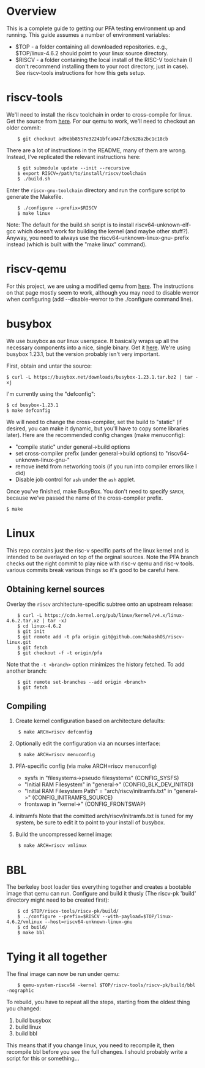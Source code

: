 # Overview
This is a complete guide to getting our PFA testing environment up and running. This guide assumes a number of environment variables:

* $TOP - a folder containing all downloaded repositories. e.g., $TOP/linux-4.6.2 should point to your linux source directory.
* $RISCV - a folder containing the local install of the RISC-V toolchain (I don't recommend installing them to your root directory, just in case). See riscv-tools instructions for how this gets setup.

# riscv-tools
We'll need to install the riscv toolchain in order to cross-compile for linux. Get the source from [here](https://github.com/riscv/riscv-tools). For our qemu to work, we'll need to checkout an older commit:

        $ git checkout ad9ebb8557e32241bfca047f2bc628a2bc1c18cb

There are a lot of instructions in the README, many of them are wrong. Instead, I've replicated the relevant instructions here:

        $ git submodule update --init --recursive
        $ export RISCV=/path/to/install/riscv/toolchain
        $ ./build.sh

Enter the `riscv-gnu-toolchain` directory and run the configure script
to generate the Makefile.

        $ ./configure --prefix=$RISCV
        $ make linux

Note: The default for the build.sh script is to install riscv64-unknown-elf-gcc which doesn't work for building the kernel (and maybe other stuff?). Anyway, you need to always use the riscv64-unknown-linux-gnu- prefix instead (which is built with the "make linux" command).

# riscv-qemu
For this project, we are using a modified qemu from [here](https://github.com/WabashOS/riscv-qemu-pk). The instructions on that page mostly seem to work, although you may need to disable werror when configuring (add --disable-werror to the ./configure command line).

# busybox
We use busybox as our linux userspace. It basically wraps up all the necessary components into a nice, single binary. Get it [here](http://www.busybox.net). We're using busybox 1.23.1, but the version probably isn't very important.

First, obtain and untar the source:

	$ curl -L https://busybox.net/downloads/busybox-1.23.1.tar.bz2 | tar -xj

I'm currently using the "defconfig":

	$ cd busybox-1.23.1
	$ make defconfig

We will need to change the cross-compiler, set the build to
"static" (if desired, you can make it dynamic, but you'll have to copy some
libraries later). Here are the recommended config changes (make menuconfig):

* "compile static" under general->build options
* set cross-compiler prefix (under general->build options) to "riscv64-unknown-linux-gnu-"
* remove inetd from networking tools (if you run into compiler errors like I did)
* Disable job control for `ash` under the `ash` applet.

Once you've finished, make BusyBox. You don't need to specify
`$ARCH`, because we've passed the name of the cross-compiler prefix.

	$ make

# Linux
This repo contains just the risc-v specific parts of the linux kernel and is intended to be overlayed on top of the orginal sources. Note the PFA branch checks out the right commit to play nice with risc-v qemu and risc-v tools. various commits break various things so it's good to be careful here.

## Obtaining kernel sources

Overlay the `riscv` architecture-specific subtree onto an upstream release:

        $ curl -L https://cdn.kernel.org/pub/linux/kernel/v4.x/linux-4.6.2.tar.xz | tar -xJ
        $ cd linux-4.6.2
        $ git init
        $ git remote add -t pfa origin git@github.com:WabashOS/riscv-linux.git
        $ git fetch
        $ git checkout -f -t origin/pfa

Note that the `-t <branch>` option minimizes the history fetched.
To add another branch:

        $ git remote set-branches --add origin <branch>
        $ git fetch

## Compiling

1. Create kernel configuration based on architecture defaults:

        $ make ARCH=riscv defconfig

1. Optionally edit the configuration via an ncurses interface:

        $ make ARCH=riscv menuconfig

1. PFA-specific config (via make ARCH=riscv menuconfig)
  
    * sysfs in "filesystems->pseudo filesystems" (CONFIG_SYSFS)
    * "Initial RAM Filesystem" in "general->" (CONFIG_BLK_DEV_INITRD)
    * "Initial RAM Filesystem Path" = "arch/riscv/initramfs.txt" in "general->" (CONFIG_INITRAMFS_SOURCE)
    * frontswap in "kernel->" (CONFIG_FRONTSWAP)

1. initramfs
Note that the comitted arch/riscv/initramfs.txt is tuned for my system, be sure to edit it to point to your install of busybox.

1. Build the uncompressed kernel image:

        $ make ARCH=riscv vmlinux

# BBL
The berkeley boot loader ties everything together and creates a bootable image that qemu can run. Configure and build it thusly (The riscv-pk 'build' directory might need to be created first):

        $ cd $TOP/riscv-tools/riscv-pk/build/
        $ ../configure --prefix=$RISCV --with-payload=$TOP/linux-4.6.2/vmlinux --host=riscv64-unknown-linux-gnu
        $ cd build/
        $ make bbl

# Tying it all together
The final image can now be run under qemu:

        $ qemu-system-riscv64 -kernel $TOP/riscv-tools/riscv-pk/build/bbl -nographic
        
To rebuild, you have to repeat all the steps, starting from the oldest thing you changed:
1. build busybox
1. build linux
1. build bbl

This means that if you change linux, you need to recompile it, then recompile bbl before you see the full changes. I should probably write a script for this or something...
